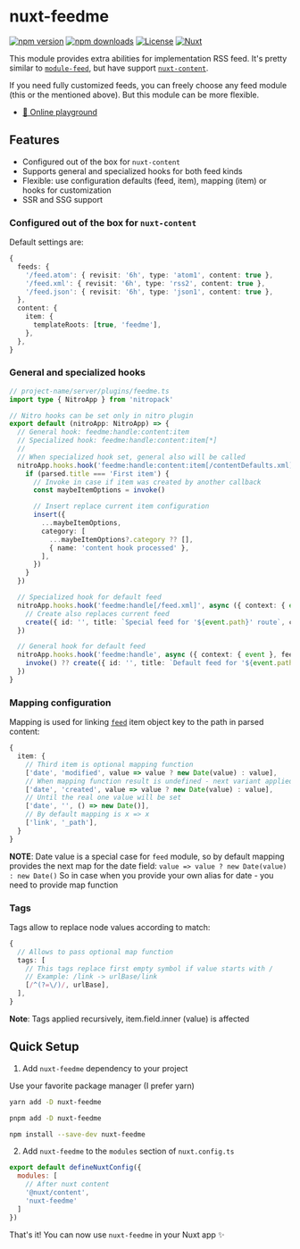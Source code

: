 # nuxt-feedme

[![npm version][npm-version-src]][npm-version-href]
[![npm downloads][npm-downloads-src]][npm-downloads-href]
[![License][license-src]][license-href]
[![Nuxt][nuxt-src]][nuxt-href]

This module provides extra abilities for implementation RSS feed.
It's pretty similar to [`module-feed`](https://nuxt.com/modules/module-feed),
but have support [`nuxt-content`](https://nuxt.com/modules/content).

If you need fully customized feeds, you can freely choose any feed module
(this or the mentioned above). But this module can be more flexible.

- [🏀 Online playground](https://stackblitz.com/github/helltraitor/nuxt-feedme?file=playground%2Fapp.vue)

## Features

- Configured out of the box for `nuxt-content`
- Supports general and specialized hooks for both feed kinds
- Flexible: use configuration defaults (feed, item), mapping (item)
  or hooks for customization
- SSR and SSG support

### Configured out of the box for `nuxt-content`

Default settings are:

```ts
{
  feeds: {
    '/feed.atom': { revisit: '6h', type: 'atom1', content: true },
    '/feed.xml': { revisit: '6h', type: 'rss2', content: true },
    '/feed.json': { revisit: '6h', type: 'json1', content: true },
  },
  content: {
    item: {
      templateRoots: [true, 'feedme'],
    },
  },
}
```

### General and specialized hooks

```ts
// project-name/server/plugins/feedme.ts
import type { NitroApp } from 'nitropack'

// Nitro hooks can be set only in nitro plugin
export default (nitroApp: NitroApp) => {
  // General hook: feedme:handle:content:item
  // Specialized hook: feedme:handle:content:item[*]
  //
  // When specialized hook set, general also will be called
  nitroApp.hooks.hook('feedme:handle:content:item[/contentDefaults.xml]', async ({ feed: { insert, invoke, parsed } }) => {
    if (parsed.title === 'First item') {
      // Invoke in case if item was created by another callback
      const maybeItemOptions = invoke()

      // Insert replace current item configuration
      insert({
        ...maybeItemOptions,
        category: [
          ...maybeItemOptions?.category ?? [],
          { name: 'content hook processed' },
        ],
      })
    }
  })

  // Specialized hook for default feed
  nitroApp.hooks.hook('feedme:handle[/feed.xml]', async ({ context: { event }, feed: { create } }) => {
    // Create also replaces current feed
    create({ id: '', title: `Special feed for '${event.path}' route`, copyright: '' })
  })

  // General hook for default feed
  nitroApp.hooks.hook('feedme:handle', async ({ context: { event }, feed: { create, invoke } }) => {
    invoke() ?? create({ id: '', title: `Default feed for '${event.path}' route`, copyright: '' })
  })
}
```

### Mapping configuration

Mapping is used for linking [`feed`](https://github.com/jpmonette/feed) item object key
to the path in parsed content:

```ts
{
  item: {
    // Third item is optional mapping function
    ['date', 'modified', value => value ? new Date(value) : value],
    // When mapping function result is undefined - next variant applied
    ['date', 'created', value => value ? new Date(value) : value],
    // Until the real one value will be set
    ['date', '', () => new Date()],
    // By default mapping is x => x
    ['link', '_path'],
  }
}
```

**NOTE**: Date value is a special case for `feed` module, so by default mapping provides
the next map for the date field: `value => value ? new Date(value) : new Date()`
So in case when you provide your own alias for date - you need to provide map function

### Tags

Tags allow to replace node values according to match:

```ts
{
  // Allows to pass optional map function
  tags: [
    // This tags replace first empty symbol if value starts with /
    // Example: /link -> urlBase/link
    [/^(?=\/)/, urlBase],
  ],
}
```

**Note**: Tags applied recursively, item.field.inner (value) is affected

## Quick Setup

1. Add `nuxt-feedme` dependency to your project

Use your favorite package manager (I prefer yarn)

```bash
yarn add -D nuxt-feedme

pnpm add -D nuxt-feedme

npm install --save-dev nuxt-feedme
```

2. Add `nuxt-feedme` to the `modules` section of `nuxt.config.ts`

```js
export default defineNuxtConfig({
  modules: [
    // After nuxt content
    '@nuxt/content',
    'nuxt-feedme'
  ]
})
```

That's it! You can now use `nuxt-feedme` in your Nuxt app ✨

<!-- Badges -->
[npm-version-src]: https://img.shields.io/npm/v/my-module/latest.svg?style=flat&colorA=18181B&colorB=28CF8D
[npm-version-href]: https://npmjs.com/package/my-module

[npm-downloads-src]: https://img.shields.io/npm/dm/my-module.svg?style=flat&colorA=18181B&colorB=28CF8D
[npm-downloads-href]: https://npmjs.com/package/my-module

[license-src]: https://img.shields.io/npm/l/my-module.svg?style=flat&colorA=18181B&colorB=28CF8D
[license-href]: https://npmjs.com/package/my-module

[nuxt-src]: https://img.shields.io/badge/Nuxt-18181B?logo=nuxt.js
[nuxt-href]: https://nuxt.com
